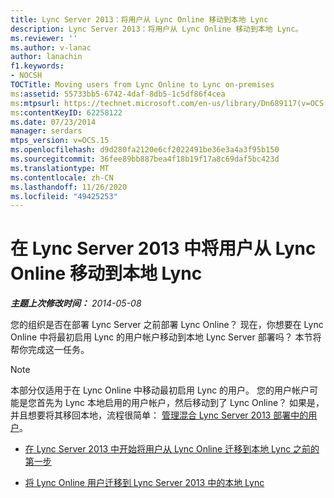 ```yaml
---
title: Lync Server 2013：将用户从 Lync Online 移动到本地 Lync
description: Lync Server 2013：将用户从 Lync Online 移动到本地 Lync。
ms.reviewer: ''
ms.author: v-lanac
author: lanachin
f1.keywords:
- NOCSH
TOCTitle: Moving users from Lync Online to Lync on-premises
ms:assetid: 55733bb5-6742-4daf-8db5-1c5df86f4cea
ms:mtpsurl: https://technet.microsoft.com/en-us/library/Dn689117(v=OCS.15)
ms:contentKeyID: 62258122
ms.date: 07/23/2014
manager: serdars
mtps_version: v=OCS.15
ms.openlocfilehash: d9d280fa2120e6cf2022491be36e3a4a3f95b150
ms.sourcegitcommit: 36fee89bb887bea4f18b19f17a8c69daf5bc423d
ms.translationtype: MT
ms.contentlocale: zh-CN
ms.lasthandoff: 11/26/2020
ms.locfileid: "49425253"
---
```

# <a name="moving-users-from-lync-online-to-lync-on-premises-in-lync-server-2013"></a>在 Lync Server 2013 中将用户从 Lync Online 移动到本地 Lync

<div data-xmlns="http://www.w3.org/1999/xhtml">

<div class="topic" data-xmlns="http://www.w3.org/1999/xhtml" data-msxsl="urn:schemas-microsoft-com:xslt" data-cs="https://msdn.microsoft.com/">

<div data-asp="https://msdn2.microsoft.com/asp">



</div>

<div id="mainSection">

<div id="mainBody">

<span> </span>

_**主题上次修改时间：** 2014-05-08_

您的组织是否在部署 Lync Server 之前部署 Lync Online？ 现在，你想要在 Lync Online 中将最初启用 Lync 的用户帐户移动到本地 Lync Server 部署吗？ 本节将帮你完成这一任务。

<div>


> [!NOTE]  
> 本部分仅适用于在 Lync Online 中移动最初启用 Lync 的用户。 您的用户帐户可能是您首先为 Lync 本地启用的用户帐户，然后移动到了 Lync Online？ 如果是，并且想要将其移回本地，流程很简单： <A href="lync-server-2013-administering-users-in-a-hybrid-deployment.md">管理混合 Lync Server 2013 部署中的用户</A>。



</div>

  - [在 Lync Server 2013 中开始将用户从 Lync Online 迁移到本地 Lync 之前的第一步](lync-server-2013-first-steps-before-you-start-migrating-users-from-lync-online-to-lync-on-premises.md)

  - [将 Lync Online 用户迁移到 Lync Server 2013 中的本地 Lync](lync-server-2013-migrating-lync-online-users-to-lync-on-premises.md)

</div>

<span> </span>

</div>

</div>

</div>

